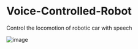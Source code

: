 # Voice-Controlled-Robot
Control the locomotion of robotic car with speech

![image](https://user-images.githubusercontent.com/72703014/125834737-a4f57b25-744d-442c-9e8f-3439eb3297c2.png)

